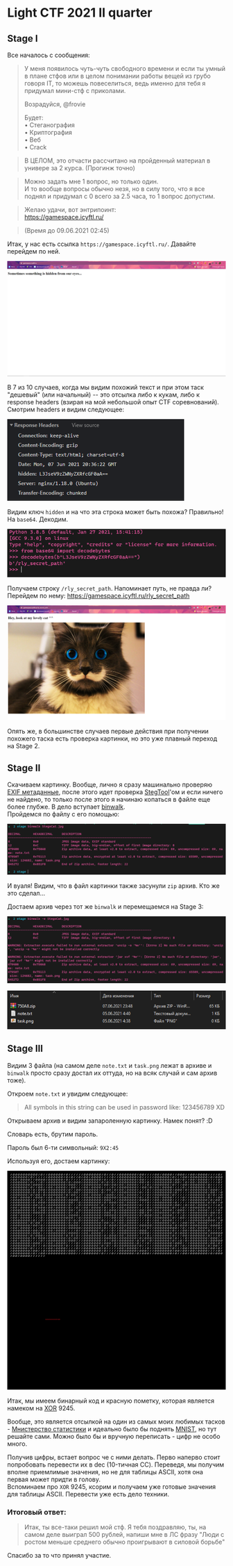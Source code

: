 # Light CTF 2021 II quarter

## Stage I
Все началось с сообщения:  

> У меня появилось чуть-чуть свободного времени и если ты умный в плане стфов или в целом понимании работы вещей из грубо говоря IT, то можешь повеселиться,
ведь именно для тебя я придумал мини-стф с приколами.  
>
> Возрадуйся, @frovie  
>
> Будет:  
> • Стеганография  
> • Криптография  
> • Веб  
> • Crack  

> В ЦЕЛОМ, это отчасти рассчитано на пройденный материал в универе за 2 курса. (Прогинж точно)  

> Можно задать мне 1 вопрос, но только один.  
И то вообще вопросы обычно незя, но в силу того, что я все поднял и придумал с 0 всего за 2.5 часа, то 1 вопрос допустим.  

>Желаю удачи, вот энтрипоинт:  
https://gamespace.icyftl.ru/  

> (Время до 09.06.2021 02:45)  

Итак, у нас есть ссылка `https://gamespace.icyftl.ru/`. Давайте перейдем по ней.

![Сайт](pics/1.png)

В 7 из 10 случаев, когда мы видим похожий текст и при этом таск "дешевый" (или начальный) -- это отсылка либо к кукам, либо к response headers (взирая на мой небольшой опыт CTF соревнований).  
Смотрим headers и видим следующее:

![Headers](pics/2.png)

Видим ключ `hidden` и на что эта строка может быть похожа? Правильно! На `base64`. Декодим.

![Base64](pics/3.png)

Получаем строку `/rly_secret_path`. Напоминает путь, не правда ли? Перейдем по нему:
https://gamespace.icyftl.ru/rly_secret_path

![Сайт](pics/4.png)

Опять же, в большинстве случаев первые действия при получении похожего таска есть проверка картинки, но это уже плавный переход на Stage 2.

## Stage II

Скачиваем картинку. Вообще, лично я сразу машинально проверяю [EXIF метаданные](https://ru.wikipedia.org/wiki/EXIF), после этого
идет проверка [StegTool]("https://github.com/aallott/StegTool")'ом и если ничего не найдено, то только после этого я начинаю
копаться в файле еще более глубже. В дело вступает [binwalk]("https://tools.kali.org/forensics/binwalk").  
Пройдемся по файлу с его помощью:

![binwalk](pics/5.png)

И вуаля! Видим, что в файл картинки также засунули `zip` архив. Кто же это сделал...

Достаем архив через тот же `binwalk` и перемещаемся на Stage 3:

![binwalk extract](pics/6.png)

![binwalk extract](pics/7.png)

## Stage III

Видим 3 файла (на самом деле `note.txt` и `task.png` лежат в архиве и `binwalk` просто сразу достал их оттуда, но на всяк случай и сам архив тоже).

Откроем `note.txt` и увидим следующее:

> All symbols in this string can be used in password like: 123456789 XD

Открываем архив и видим запароленную картинку. Намек понят? :D

Словарь есть, брутим пароль.

Пароль был 6-ти символьный: `9X2:45`

Используя его, достаем картинку:

![binpic](pics/8.png)

Итак, мы имеем бинарный код и красную пометку, которая является намеком на [XOR]("https://ru.wikipedia.org/wiki/%D0%98%D1%81%D0%BA%D0%BB%D1%8E%D1%87%D0%B0%D1%8E%D1%89%D0%B5%D0%B5_%C2%AB%D0%B8%D0%BB%D0%B8%C2%BB") 9245.

Вообще, это является отсылкой на один из самых моих любимых тасков - [Мнистерство статистики]("https://github.com/teamteamdev/ugractf-2020-quals/tree/master/tasks/mnist") и идеально было бы поднять [MNIST]("https://ru.wikipedia.org/wiki/MNIST_(%D0%B1%D0%B0%D0%B7%D0%B0_%D0%B4%D0%B0%D0%BD%D0%BD%D1%8B%D1%85)"), но тут решайте сами. Можно было бы и вручную переписать - цифр не особо много.

Получив цифры, встает вопрос че с ними делать. Перво наперво стоит попробовать перевести их в dec (10-тичная СС).
Переведя, мы получим вполне приемлимые значения, но не для таблицы ASCII, хотя она первая может придти в голову.  
Вспоминаем про `XOR` 9245, ксорим и получаем уже готовые значения для таблицы ASCII. Перевести уже есть дело техники.

### Итоговый ответ:  
> Итак, ты все-таки решил мой стф. Я тебя поздравляю, ты, на самом деле выиграл 500 рублей, напиши мне в ЛС фразу "Люди с ростом меньше среднего обычно проигрывают в силовой борьбе"

Спасибо за то что принял участие.
